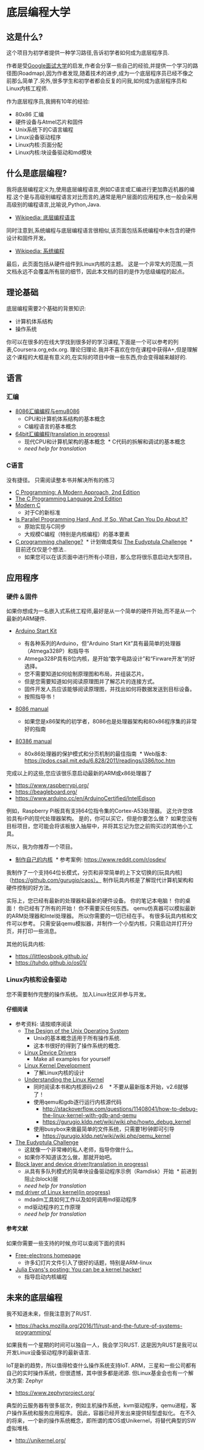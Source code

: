 # 底层编程大学

## 这是什么?

这个项目为初学者提供一种学习路径,告诉初学者如何成为底层程序员.

作者是受[Google面试大学](https://github.com/jwasham/google-interview-university)的启发,作者会分享一些自己的经验,并提供一个学习的路径图(Roadmap),因为作者发现,随着技术的进步,成为一个底层程序员已经不像之前那么简单了.另外,很多学生和初学者都会反复的问我,如何成为底层程序员和Linux内核工程师.

作为底层程序员,我拥有10年的经验:
* 80x86 汇编
* 硬件设备与Atmel芯片和固件
* Unix系统下的C语言编程
* Linux设备驱动程序
* Linux内核:页面分配
* Linux内核:块设备驱动和md模块


## 什么是底层编程?

我将底层编程定义为,使用底层编程语言,例如C语言或汇编进行更加靠近机器的编程.这个是与高级别编程语言对比而言的,通常是用户层面的应用程序,也一般会采用高级别的编程语言,比喻说,Python,Java.

* [Wikipedia: 底层编程语言](https://en.wikipedia.org/wiki/Low-level_programming_language)

同时注意到,系统编程与底层编程语言很相似,该页面包括系统编程中未包含的硬件设计和固件开发。

* [Wikipedia: 系统编程](https://en.wikipedia.org/wiki/System_programming)

最后，此页面包括从硬件组件到Linux内核的主题。 这是一个非常大的范围,一页文档永远不会覆盖所有层的细节，因此本文档的目的是作为低级编程的起点。

## 理论基础

底层编程需要2个基础的背景知识:

* 计算机体系结构
* 操作系统

你可以在很多的在线大学找到很多好的学习课程,下面是一个可以参考的列表,Coursera.org,edx.org.
理论归理论.我并不喜欢在你在课程中获得A+,但是理解这个课程的大框是有意义的,在实际的项目中做一些东西,你会变得越来越好的.

## 语言

### 汇编

* [8086汇编编程与emu8086](https://github.com/gurugio/book_assembly_8086)
  * CPU和计算机体系结构的基本概念
  * C编程语言的基本概念
* [64bit汇编编程(translation in progress)](https://github.com/gurugio/book_assembly_64bit)
  * 现代CPU和计算机架构的基本概念
  * C代码的拆解和调试的基本概念
  * _need help for translation_

### C语言

没有捷径。 只需阅读整本书并解决所有的练习

* [C Programming: A Modern Approach, 2nd Edition](https://www.amazon.com/C-Programming-Modern-Approach-2nd/dp/0393979504)
* [The C Programming Language 2nd Edition](https://www.amazon.com/Programming-Language-Brian-W-Kernighan/dp/0131103628/ref=pd_sbs_14_t_0?_encoding=UTF8&psc=1&refRID=60R1D2CHBA8DHYT6JNMN)
* [Modern C](http://icube-icps.unistra.fr/img_auth.php/d/db/ModernC.pdf)
  * 对于C的新标准
* [Is Parallel Programming Hard, And, If So, What Can You Do About It?](https://www.kernel.org/pub/linux/kernel/people/paulmck/perfbook/perfbook.html)
  * 原始实现与C同步
  * 大规模C编程（特别是内核编程）的基本要素
* [C programming challenge?](https://github.com/gurugio/lowlevelprogramming-university/blob/master/c-language-challenge.md)
  * 计划做成类似 [The Eudyptula Challenge](http://eudyptula-challenge.org/)
  * 目前还仅仅是个想法..
  * 如果您可以在该页面中进行所有小项目，那么您将很乐意启动大型项目。

## 应用程序

### 硬件＆固件

如果你想成为一名嵌入式系统工程师,最好是从一个简单的硬件开始,而不是从一个最新的ARM硬件.

* [Arduino Start Kit](https://www.arduino.cc/)
  * 有各种系列的Arduino，但“Arduino Start Kit”具有最简单的处理器（Atmega328P）和指导书  
  * Atmega328P具有8位内核，是开始“数字电路设计”和“Firware开发”的好选择。
  * 您不需要知道如何绘制原理图和布局，并组装芯片。
  * 但是您需要知道如何阅读原理图并了解芯片的连接方式。
  * 固件开发人员应该能够阅读原理图，并找出如何将数据发送到目标设备。
  * 按照指导书！
   
* [8086 manual](https://edge.edx.org/c4x/BITSPilani/EEE231/asset/8086_family_Users_Manual_1_.pdf)
  * 如果您是x86架构的初学者，8086也是处理器架构和80x86程序集的非常好的指南
* [80386 manual](http://css.csail.mit.edu/6.858/2015/readings/i386.pdf)
  * 80x86处理器的保护模式和分页机制的最佳指南
  * Web版本: https://pdos.csail.mit.edu/6.828/2011/readings/i386/toc.htm

完成以上的这些,您应该很乐意启动最新的ARM或x86处理器了

* https://www.raspberrypi.org/
* https://beagleboard.org/
* https://www.arduino.cc/en/ArduinoCertified/IntelEdison

例如，Raspberry Pi板具有支持64位指令集的Cortex-A53处理器。
这允许您体验具有rPi的现代处理器架构。
是的，你可以买它，但是你要怎么做？
如果您没有目标项目，您可能会将该板放入抽屉中，并将其忘记为您之前购买过的其他小工具。

所以，我为你推荐一个项目。
* [制作自己的内核](http://wiki.osdev.org/Getting_Started)
  * 参考案例: https://www.reddit.com/r/osdev/

我制作了一个支持64位长模式，分页和非常简单的上下文切换的[玩具内核]（https://github.com/gurugio/caos）。 制作玩具内核是了解现代计算机架构和硬件控制的好方法。

实际上，您已经有最新的处理器和最新的硬件设备。
你的笔记本电脑！ 你的桌面！ 你已经有了所有的开始！
你不需要买任何东西。
qemu仿真器可以模拟最新的ARM处理器和Intel处理器。
所以你需要的一切已经在手。
有很多玩具内核和文件可以参考。
只需安装qemu模拟器，并制作一个小型内核，只需启动并打开分页，并打印一些消息。

其他的玩具内核:
* https://littleosbook.github.io/
* https://tuhdo.github.io/os01/

### Linux内核和设备驱动

您不需要制作完整的操作系统。
加入Linux社区并参与开发。

#### 仔细阅读

* 参考资料: 请按顺序阅读
  * [The Design of the Unix Operating System](https://www.amazon.com/Design-UNIX-Operating-System/dp/0132017997)
    * Unix的基本概念适用于所有操作系统.
    * 这本书很好的得到了操作系统的概念.
  * [Linux Device Drivers](https://www.amazon.com/Linux-Device-Drivers-Jonathan-Corbet/dp/0596005903/ref=sr_1_4?ie=UTF8&qid=1483650712&sr=8-4&keywords=understanding+linux+kernel)
    * Make all examples for yourself
  * [Linux Kernel Development](https://www.amazon.com/Linux-Kernel-Development-Robert-Love/dp/0672329468/ref=sr_1_2?ie=UTF8&qid=1483650712&sr=8-2&keywords=understanding+linux+kernel)
    * 了解Linux内核的设计
  * [Understanding the Linux Kernel](https://www.amazon.com/Understanding-Linux-Kernel-Third-Daniel/dp/0596005652/ref=sr_1_1?ie=UTF8&qid=1483650712&sr=8-1&keywords=understanding+linux+kernel)
    * 同时阅读本书和内核源码v2.6
    * 不要从最新版本开始，v2.6就够了！
    * 使用qemu和gdb逐行运行内核源代码
      * http://stackoverflow.com/questions/11408041/how-to-debug-the-linux-kernel-with-gdb-and-qemu
      * https://gurugio.kldp.net/wiki/wiki.php/howto_debug_kernel
    * 使用busybox来做最简单的文件系统，只需要1秒钟即可引导
      * https://gurugio.kldp.net/wiki/wiki.php/qemu_kernel
* [The Eudyptula Challenge](http://eudyptula-challenge.org/)
  * 这就像一个非常棒的私人老师，指导你做什么。
  * 如果你不知道该怎么做，那就开始吧。
* [Block layer and device driver(translation in progress)](https://github.com/gurugio/book_linuxkernel_blockdrv)
  * 从具有多队列模式的简单块设备驱动程序示例（Ramdisk）开始
  * 前进到阻止(block)层
  * _need help for translation_
* [md driver of Linux kernel(in progress)](https://github.com/gurugio/book_linuxkernel_md)
  * mdadm工具如何工作以及如何调用md驱动程序
  * md驱动程序的工作原理
  * _need help for translation_

#### 参考文献

如果你需要一些支持的时候,你可以查阅下面的资料

* [Free-electrons homepage](http://free-electrons.com/docs/)
  * 许多幻灯片文件引入了很好的话题，特别是ARM-linux
* [Julia Evans's posting: You can be a kernel hacker!](http://jvns.ca/blog/2014/09/18/you-can-be-a-kernel-hacker/)
  * 指导启动内核编程

## 未来的底层编程

我不知道未来，但我注意到了RUST.
* https://hacks.mozilla.org/2016/11/rust-and-the-future-of-systems-programming/

如果我有一个星期的时间可以独自一人，我会学习RUST.
这是因为RUST是我可以开发Linux设备驱动程序的最新语言.

IoT是新的趋势，所以值得检查什么操作系统支持IoT.
ARM，三星和一些公司都有自己的实时操作系统，但很遗憾，其中很多都是闭源.
但Linux基金会也有一个解决方案: Zephyr
* https://www.zephyrproject.org/

典型的云服务器有很多层次，例如主机操作系统，kvm驱动程序，qemu进程，客户操作系统和服务应用程序。 因此，容器已经开发出来提供轻型虚拟化。 在不久的将来，一个新的操作系统概念，即所谓的库OS或Unikernel，将替代典型的SW虚拟堆栈.
* http://unikernel.org/
